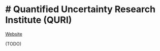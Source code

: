 # # Quantified Uncertainty Research Institute (QURI)


[Website](https://quantifieduncertainty.org/)

(TODO)